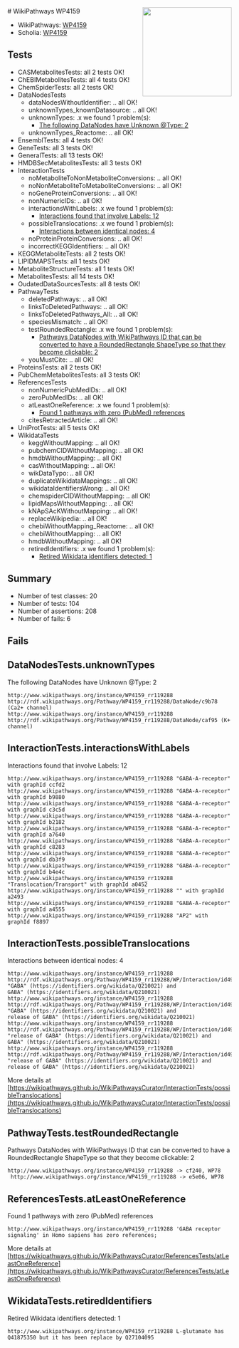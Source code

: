 <img style="float: right; width: 200px" src="https://upload.wikimedia.org/wikipedia/commons/thumb/8/83/Wplogo_with_text_500.png/640px-Wplogo_with_text_500.png" />
# WikiPathways WP4159

* WikiPathways: [WP4159](https://new.wikipathways.org/pathways/WP4159)
* Scholia: [WP4159](https://scholia.toolforge.org/wikipathways/WP4159)
## Tests
* CASMetabolitesTests: all 2 tests OK!
* ChEBIMetabolitesTests: all 4 tests OK!
* ChemSpiderTests: all 2 tests OK!
* DataNodesTests
    * dataNodesWithoutIdentifier: .. all OK!
    * unknownTypes_knownDatasource: .. all OK!
    * unknownTypes: .x we found 1 problem(s):
        * [The following DataNodes have Unknown @Type: 2](#839973e0)
    * unknownTypes_Reactome: .. all OK!
* EnsemblTests: all 4 tests OK!
* GeneTests: all 3 tests OK!
* GeneralTests: all 13 tests OK!
* HMDBSecMetabolitesTests: all 3 tests OK!
* InteractionTests
    * noMetaboliteToNonMetaboliteConversions: .. all OK!
    * noNonMetaboliteToMetaboliteConversions: .. all OK!
    * noGeneProteinConversions: .. all OK!
    * nonNumericIDs: .. all OK!
    * interactionsWithLabels: .x we found 1 problem(s):
        * [Interactions found that involve Labels: 12](#fe97a8ba)
    * possibleTranslocations: .x we found 1 problem(s):
        * [Interactions between identical nodes: 4](#1c118209)
    * noProteinProteinConversions: .. all OK!
    * incorrectKEGGIdentifiers: .. all OK!
* KEGGMetaboliteTests: all 2 tests OK!
* LIPIDMAPSTests: all 1 tests OK!
* MetaboliteStructureTests: all 1 tests OK!
* MetabolitesTests: all 14 tests OK!
* OudatedDataSourcesTests: all 8 tests OK!
* PathwayTests
    * deletedPathways: .. all OK!
    * linksToDeletedPathways: .. all OK!
    * linksToDeletedPathways_All: .. all OK!
    * speciesMismatch: .. all OK!
    * testRoundedRectangle: .x we found 1 problem(s):
        * [Pathways DataNodes with WikiPathways ID that can be converted to have a RoundedRectangle ShapeType so that they become clickable: 2](#16e17dc)
    * youMustCite: .. all OK!
* ProteinsTests: all 2 tests OK!
* PubChemMetabolitesTests: all 3 tests OK!
* ReferencesTests
    * nonNumericPubMedIDs: .. all OK!
    * zeroPubMedIDs: .. all OK!
    * atLeastOneReference: .x we found 1 problem(s):
        * [Found 1 pathways with zero (PubMed) references](#d0a459f0)
    * citesRetractedArticle: .. all OK!
* UniProtTests: all 5 tests OK!
* WikidataTests
    * keggWithoutMapping: .. all OK!
    * pubchemCIDWithoutMapping: .. all OK!
    * hmdbWithoutMapping: .. all OK!
    * casWithoutMapping: .. all OK!
    * wikDataTypo: .. all OK!
    * duplicateWikidataMappings: .. all OK!
    * wikidataIdentifiersWrong: .. all OK!
    * chemspiderCIDWithoutMapping: .. all OK!
    * lipidMapsWithoutMapping: .. all OK!
    * kNApSAcKWithoutMapping: .. all OK!
    * replaceWikipedia: .. all OK!
    * chebiWithoutMapping_Reactome: .. all OK!
    * chebiWithoutMapping: .. all OK!
    * hmdbWithoutMapping: .. all OK!
    * retiredIdentifiers: .x we found 1 problem(s):
        * [Retired Wikidata identifiers detected: 1](#3b9a356c)


## Summary

* Number of test classes: 20
* Number of tests: 104
* Number of assertions: 208
* Number of fails: 6

## Fails

<a name="839973e0" />

## DataNodesTests.unknownTypes

The following DataNodes have Unknown @Type: 2
```
http://www.wikipathways.org/instance/WP4159_rr119288 http://rdf.wikipathways.org/Pathway/WP4159_rr119288/DataNode/c9b78 (Ca2+ channel)
http://www.wikipathways.org/instance/WP4159_rr119288 http://rdf.wikipathways.org/Pathway/WP4159_rr119288/DataNode/caf95 (K+ channel)
```

<a name="fe97a8ba" />

## InteractionTests.interactionsWithLabels

Interactions found that involve Labels: 12
```
http://www.wikipathways.org/instance/WP4159_rr119288 "GABA-A-receptor" with graphId ccfd2
http://www.wikipathways.org/instance/WP4159_rr119288 "GABA-A-receptor" with graphId b9880
http://www.wikipathways.org/instance/WP4159_rr119288 "GABA-A-receptor" with graphId c3c5d
http://www.wikipathways.org/instance/WP4159_rr119288 "GABA-A-receptor" with graphId b2182
http://www.wikipathways.org/instance/WP4159_rr119288 "GABA-A-receptor" with graphId a7640
http://www.wikipathways.org/instance/WP4159_rr119288 "GABA-A-receptor" with graphId c8283
http://www.wikipathways.org/instance/WP4159_rr119288 "GABA-A-receptor" with graphId db3f9
http://www.wikipathways.org/instance/WP4159_rr119288 "GABA-A-receptor" with graphId b4e4c
http://www.wikipathways.org/instance/WP4159_rr119288 "Translocation/Transport" with graphId a0452
http://www.wikipathways.org/instance/WP4159_rr119288 "" with graphId a2493
http://www.wikipathways.org/instance/WP4159_rr119288 "GABA-A-receptor" with graphId a4555
http://www.wikipathways.org/instance/WP4159_rr119288 "AP2" with graphId f8897
```

<a name="1c118209" />

## InteractionTests.possibleTranslocations

Interactions between identical nodes: 4
```
http://www.wikipathways.org/instance/WP4159_rr119288 http://rdf.wikipathways.org/Pathway/WP4159_rr119288/WP/Interaction/id498b252a "GABA" (https://identifiers.org/wikidata/Q210021) and 
GABA" (https://identifiers.org/wikidata/Q210021)
http://www.wikipathways.org/instance/WP4159_rr119288 http://rdf.wikipathways.org/Pathway/WP4159_rr119288/WP/Interaction/id498b252a "GABA" (https://identifiers.org/wikidata/Q210021) and 
release of GABA" (https://identifiers.org/wikidata/Q210021)
http://www.wikipathways.org/instance/WP4159_rr119288 http://rdf.wikipathways.org/Pathway/WP4159_rr119288/WP/Interaction/id498b252a "release of GABA" (https://identifiers.org/wikidata/Q210021) and 
GABA" (https://identifiers.org/wikidata/Q210021)
http://www.wikipathways.org/instance/WP4159_rr119288 http://rdf.wikipathways.org/Pathway/WP4159_rr119288/WP/Interaction/id498b252a "release of GABA" (https://identifiers.org/wikidata/Q210021) and 
release of GABA" (https://identifiers.org/wikidata/Q210021)
```

More details at [https://wikipathways.github.io/WikiPathwaysCurator/InteractionTests/possibleTranslocations](https://wikipathways.github.io/WikiPathwaysCurator/InteractionTests/possibleTranslocations)

<a name="16e17dc" />

## PathwayTests.testRoundedRectangle

Pathways DataNodes with WikiPathways ID that can be converted to have a RoundedRectangle ShapeType so that they become clickable: 2
```
http://www.wikipathways.org/instance/WP4159_rr119288 -> cf240, WP78
 http://www.wikipathways.org/instance/WP4159_rr119288 -> e5e06, WP78
 ```

<a name="d0a459f0" />

## ReferencesTests.atLeastOneReference

Found 1 pathways with zero (PubMed) references
```
http://www.wikipathways.org/instance/WP4159_rr119288 'GABA receptor signaling' in Homo sapiens has zero references; 
```

More details at [https://wikipathways.github.io/WikiPathwaysCurator/ReferencesTests/atLeastOneReference](https://wikipathways.github.io/WikiPathwaysCurator/ReferencesTests/atLeastOneReference)

<a name="3b9a356c" />

## WikidataTests.retiredIdentifiers

Retired Wikidata identifiers detected: 1
```
http://www.wikipathways.org/instance/WP4159_rr119288 L-glutamate has Q41875350 but it has been replace by Q27104095
```

